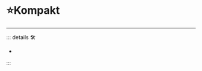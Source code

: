 # ⭐<labor>Kompakt</labor>

---

<!-- =================================================== -->
<!-- =================================================== -->
<!-- =================================================== -->
<!-- =================================================== -->
<!-- =================================================== -->
::: details 🛠

-

:::